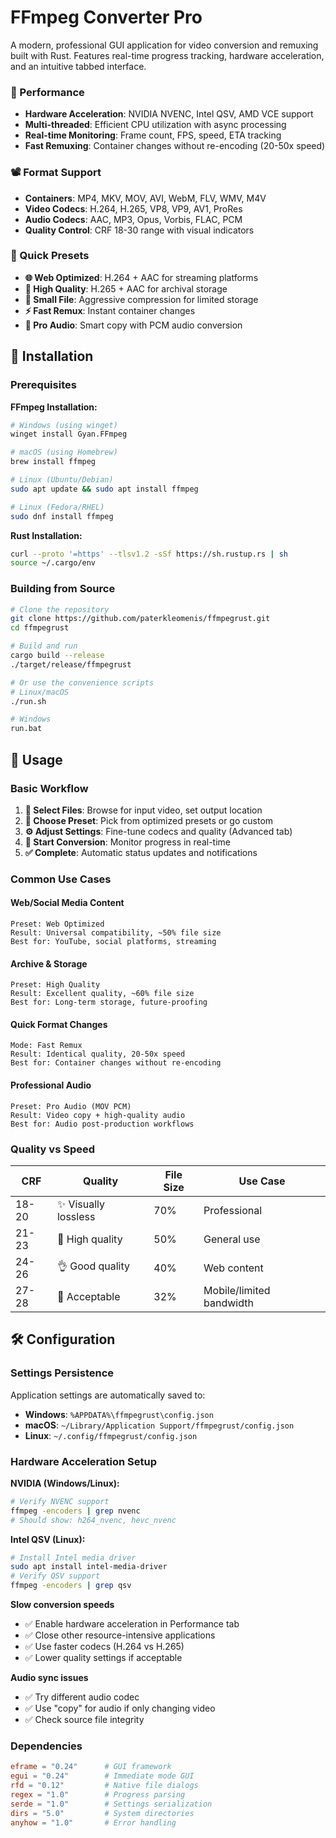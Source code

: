 # FFmpeg Converter Pro

A modern, professional GUI application for video conversion and remuxing built with Rust. Features real-time progress tracking, hardware acceleration, and an intuitive tabbed interface.

### 🚀 Performance
- **Hardware Acceleration**: NVIDIA NVENC, Intel QSV, AMD VCE support
- **Multi-threaded**: Efficient CPU utilization with async processing
- **Real-time Monitoring**: Frame count, FPS, speed, ETA tracking
- **Fast Remuxing**: Container changes without re-encoding (20-50x speed)

### 📽️ Format Support
- **Containers**: MP4, MKV, MOV, AVI, WebM, FLV, WMV, M4V
- **Video Codecs**: H.264, H.265, VP8, VP9, AV1, ProRes
- **Audio Codecs**: AAC, MP3, Opus, Vorbis, FLAC, PCM
- **Quality Control**: CRF 18-30 range with visual indicators

### 🎯 Quick Presets
- **🌐 Web Optimized**: H.264 + AAC for streaming platforms
- **💎 High Quality**: H.265 + AAC for archival storage
- **📱 Small File**: Aggressive compression for limited storage
- **⚡ Fast Remux**: Instant container changes
- **🎵 Pro Audio**: Smart copy with PCM audio conversion

## 🚀 Installation

### Prerequisites

**FFmpeg Installation:**

```bash
# Windows (using winget)
winget install Gyan.FFmpeg

# macOS (using Homebrew)
brew install ffmpeg

# Linux (Ubuntu/Debian)
sudo apt update && sudo apt install ffmpeg

# Linux (Fedora/RHEL)
sudo dnf install ffmpeg
```

**Rust Installation:**
```bash
curl --proto '=https' --tlsv1.2 -sSf https://sh.rustup.rs | sh
source ~/.cargo/env
```

### Building from Source

```bash
# Clone the repository
git clone https://github.com/paterkleomenis/ffmpegrust.git
cd ffmpegrust

# Build and run
cargo build --release
./target/release/ffmpegrust

# Or use the convenience scripts
# Linux/macOS
./run.sh

# Windows
run.bat
```

## 🎯 Usage

### Basic Workflow

1. **📁 Select Files**: Browse for input video, set output location
2. **🎯 Choose Preset**: Pick from optimized presets or go custom
3. **⚙️ Adjust Settings**: Fine-tune codecs and quality (Advanced tab)
4. **🚀 Start Conversion**: Monitor progress in real-time
5. **✅ Complete**: Automatic status updates and notifications

### Common Use Cases

#### Web/Social Media Content
```
Preset: Web Optimized
Result: Universal compatibility, ~50% file size
Best for: YouTube, social platforms, streaming
```

#### Archive & Storage
```
Preset: High Quality
Result: Excellent quality, ~60% file size
Best for: Long-term storage, future-proofing
```

#### Quick Format Changes
```
Mode: Fast Remux
Result: Identical quality, 20-50x speed
Best for: Container changes without re-encoding
```

#### Professional Audio
```
Preset: Pro Audio (MOV PCM)
Result: Video copy + high-quality audio
Best for: Audio post-production workflows
```

### Quality vs Speed
| CRF | Quality | File Size | Use Case |
|-----|---------|-----------|----------|
| 18-20 | ✨ Visually lossless | 70% | Professional |
| 21-23 | 🎯 High quality | 50% | General use |
| 24-26 | 👌 Good quality | 40% | Web content |
| 27-28 | 📱 Acceptable | 32% | Mobile/limited bandwidth |

## 🛠️ Configuration

### Settings Persistence
Application settings are automatically saved to:
- **Windows**: `%APPDATA%\ffmpegrust\config.json`
- **macOS**: `~/Library/Application Support/ffmpegrust/config.json`
- **Linux**: `~/.config/ffmpegrust/config.json`

### Hardware Acceleration Setup

**NVIDIA (Windows/Linux):**
```bash
# Verify NVENC support
ffmpeg -encoders | grep nvenc
# Should show: h264_nvenc, hevc_nvenc
```

**Intel QSV (Linux):**
```bash
# Install Intel media driver
sudo apt install intel-media-driver
# Verify QSV support
ffmpeg -encoders | grep qsv
```

**Slow conversion speeds**
- ✅ Enable hardware acceleration in Performance tab
- ✅ Close other resource-intensive applications
- ✅ Use faster codecs (H.264 vs H.265)
- ✅ Lower quality settings if acceptable

**Audio sync issues**
- ✅ Try different audio codec
- ✅ Use "copy" for audio if only changing video
- ✅ Check source file integrity


### Dependencies
```toml
eframe = "0.24"      # GUI framework
egui = "0.24"        # Immediate mode GUI
rfd = "0.12"         # Native file dialogs
regex = "1.0"        # Progress parsing
serde = "1.0"        # Settings serialization
dirs = "5.0"         # System directories
anyhow = "1.0"       # Error handling
```
